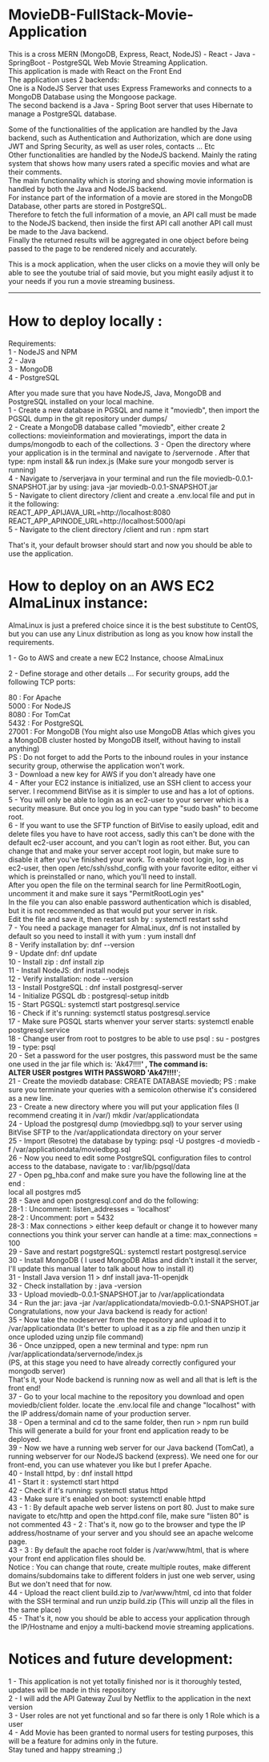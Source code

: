 # MovieDB-FullStack-Movie-Application 

This is a cross MERN (MongoDB, Express, React, NodeJS) - React - Java - SpringBoot - PostgreSQL Web Movie Streaming Application.  
This application is made with React on the Front End  
The application uses 2 backends:  
One is a NodeJS Server that uses Express Frameworks and connects to a MongoDB Database using the Mongoose package.   
The second backend is a Java - Spring Boot server that uses Hibernate to manage a PostgreSQL database.   

Some of the functionalities of the application are handled by the Java backend, such as Authentication and Authorization, which are done using JWT and Spring Security, as well as user roles, contacts ... Etc  
Other functionalities are handled by the NodeJS backend. Mainly the rating system that shows how many users rated a specific movies and what are their comments.  
The main functionnality which is storing and showing movie information is handled by both the Java and NodeJS backend.  
For instance part of the information of a movie are stored in the MongoDB Database, other parts are stored in PostgreSQL.  
Therefore to fetch the full information of a movie, an API call must be made to the NodeJS backend, then inside the first API call another API call must be made to the Java backend.  
Finally the returned results will be aggregated in one object before being passed to the page to be rendered nicely and accurately.  

This is a mock application, when the user clicks on a movie they will only be able to see the youtube trial of said movie, but you might easily adjust it to your needs if you 
run a movie streaming business. 

---------------------------------

# How to deploy locally : 

Requirements:  
1 - NodeJS and NPM  
2 - Java  
3 - MongoDB   
4 - PostgreSQL  

After you made sure that you have NodeJS, Java, MongoDB and PostgreSQL installed on your local machine.   
1 - Create a new database in PGSQL and name it "moviedb", then import the PGSQL dump in the git repository under dumps/  
2 - Create a MongoDB database called "moviedb", either create 2 collections: movieinformation and movieratings, import the data in dumps/mongodb to each of the collections. 
3 - Open the directory where your application is in the terminal and navigate to /servernode . After that type: npm install && run index.js (Make sure your mongodb server is running)   
4 - Navigate to /serverjava in your terminal and run the file moviedb-0.0.1-SNAPSHOT.jar by using: java -jar moviedb-0.0.1-SNAPSHOT.jar   
5 - Navigate to client directory /client and create a .env.local file and put in it the following:   
    REACT_APP_APIJAVA_URL=http://localhost:8080  
    REACT_APP_APINODE_URL=http://localhost:5000/api  
5 - Navigate to the client directory /client and run : npm start   

That's it, your default browser should start and now you should be able to use the application.  

# How to deploy on an AWS EC2 AlmaLinux instance:  

AlmaLinux is just a prefered choice since it is the best substitute to CentOS, but you can use any Linux distribution as long as you know how install the requirements.  

1 - Go to AWS and create a new EC2 Instance, choose AlmaLinux 

2 - Define storage and other details ... For security groups, add the following TCP ports: 

  80 : For Apache  
  5000 : For NodeJS  
  8080 : For TomCat  
  5432 : For PostgreSQL  
  27001 : For MongoDB (You might also use MongoDB Atlas which gives you a MongoDB cluster hosted by MongoDB itself, without having to install anything)   
  PS : Do not forget to add the Ports to the inbound roules in your instance security group, otherwise the application won't work.   
3 - Download a new key for AWS if you don't already have one   
4 - After your EC2 instance is initialized, use an SSH client to access your server. I recommend BitVise as it is simpler to use and has a lot of options.  
5 - You will only be able to login as an ec2-user to your server which is a security measure. But once you log in you can type "sudo bash" to become root.   
6 - If you want to use the SFTP function of BitVise to easily upload, edit and delete files you have to have root access, sadly this can't be done with the default ec2-user account, 
and you can't login as root either.   But, you can change that and make your server accept root login, but make sure to disable it after you've finished your work. 
To enable root login, log in as ec2-user, then open /etc/ssh/sshd_config with your favorite editor, either vi which is preinstalled or nano, which you'll need to install.   
After you open the file on the terminal search for line PermitRootLogin, uncomment it and make sure it says "PermitRootLogin yes"  
In the file you can also enable password authentication which is disabled, but it is not recommended as that would put your server in risk.   
Edit the file and save it, then restart ssh by : systemctl restart sshd   
7 - You need a package manager for AlmaLinux, dnf is not installed by default so you need to install it with yum : 
  yum install dnf  
8 - Verify installation by: dnf --version  
9 - Update dnf: dnf update  
10 - Install zip : dnf install zip  
11 - Install NodeJS: dnf install nodejs  
12 - Verify installation: node --version   
13 - Install PostgreSQL : dnf install postgresql-server  
14 - Initialize PGSQL db : postgresql-setup initdb   
15 - Start PGSQL: systemctl start postgresql.service  
16 - Check if it's running: systemctl status postgresql.service   
17 - Make sure PGSQL starts whenver your server starts: systemctl enable postgresql.service  
18 - Change user from root to postgres to be able to use psql : su - postgres   
19 - type: psql   
20 - Set a password for the user postgres, this password must be the same one used in the jar file which is: 'Ak47!!!!****' , The command is:   
     ALTER USER postgres WITH PASSWORD 'Ak47!!!!****';  
21 - Create the moviedb database: CREATE DATABASE moviedb; 
     PS : make sure you terminate your queries with a semicolon otherwise it's considered as a new line.  
23 - Create a new directory where you will put your application files (I recommend creating it in /var/) mkdir /var/applicationdata  
24 - Upload the postgresql dump (moviedbpg.sql) to your server using BitVise SFTP to the /var/applicationdata directory on your server   
25 - Import (Resotre) the database by typing: psql -U postgres -d moviedb -f /var/applicationdata/moviedbpg.sql  
26 - Now you need to edit some PostgreSQL configuration files to control access to the database, navigate to : var/lib/pgsql/data   
27 - Open pg_hba.conf and make sure you have the following line at the end :   
  local   all             postgres                                md5  
28 - Save and open postgresql.conf and do the following:   
  28-1 : Uncomment: listen_addresses = 'localhost'  
  28-2 : Uncomment: port = 5432   
  28-3 : Max connections > either keep default or change it to however many connections you think your server can handle at a time: max_connections = 100  
29 - Save and restart pogstgreSQL: systemctl restart postgresql.service   
30 - Install MongoDB ( I used MongoDB Atlas and didn't install it the server, I'll update this manual later to talk about how to install it)   
31 - Install Java version 11 > dnf install java-11-openjdk   
32 - Check installation by : java -version   
33 - Upload moviedb-0.0.1-SNAPSHOT.jar to /var/applicationdata   
34 - Run the jar: java -jar /var/applicationdata/moviedb-0.0.1-SNAPSHOT.jar   
  Congratulations, now your Java backend is ready for action!   
35 - Now take the nodeserver from the repository and upload it to /var/applicationdata (It's better to upload it as a zip file and then unzip it once uploded uzing unzip file command)   
36 - Once unzipped, open a new terminal and type: npm run /var/applicationdata/servernode/index.js   
  (PS, at this stage you need to have already correctly configured your mongodb server)   
  That's it, your Node backend is running now as well and all that is left is the front end!   
37 - Go to your local machine to the repository you download and open moviedb/client folder. locate the .env.local file and change "localhost" with the IP address/domain name 
of your production server.   
38 - Open a terminal and cd to the same folder, then run > npm run build   
  This will generate a build for your front end application ready to be deployed.   
39 - Now we have a running web server for our Java backend (TomCat), a running webserver for our NodeJS backend (express). We need one for our front-end, you can use 
whatever you like but I prefer Apache.   
40 - Install httpd, by : dnf install httpd   
41 - Start it : systemctl start httpd  
42 - Check if it's running: systemctl status httpd  
43 - Make sure it's enabled on boot: systemctl enable httpd   
  43 - 1 : By default apache web server listens on port 80. Just to make sure navigate to etc/http and open the httpd.conf file, make sure "listen 80" is not commented 
  43 - 2 : That's it, now go to the browser and type the IP address/hostname of your server and you should see an apache welcome page.   
  43 - 3 : By default the apache root folder is /var/www/html, that is where your front end application files should be.   
    Notice : You can change that route, create multiple routes, make different domains/subdomains take to different folders in just one web server, using <VirtualHost> 
    But we don't need that for now.   
44 - Upload the react client build.zip to /var/www/html, cd into that folder with the SSH terminal and run unzip build.zip (This will unzip all the files in the same place)   
45 - That's it, now you should be able to access your application through the IP/Hostname and enjoy a multi-backend movie streaming applications.   

# Notices and future development: 
1 - This application is not yet totally finished nor is it thoroughly tested, updates will be made in this repository   
2 - I will add the API Gateway Zuul by Netflix to the application in the next version   
3 - User roles are not yet functional and so far there is only 1 Role which is a user   
4 - Add Movie has been granted to normal users for testing purposes, this will be a feature for admins only in the future.   
Stay tuned and happy streaming ;)   


  

